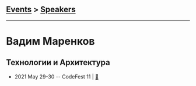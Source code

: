 ## [Events](../README.md) > [Speakers](../speakers.md)
---

# Вадим Маренков

## Технологии и Архитектура
- 2021 May 29-30 -- CodeFest 11  | [:notebook:](https://disk.yandex.ru/i/r2iE8bezrA3Q8w)  
